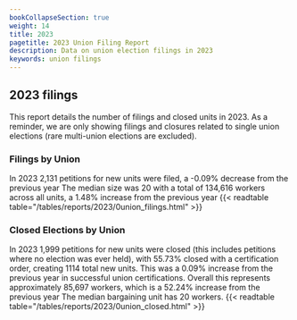 ```yaml
---
bookCollapseSection: true
weight: 14
title: 2023
pagetitle: 2023 Union Filing Report
description: Data on union election filings in 2023
keywords: union filings
---
```


## 2023 filings

This report details the number of filings and closed units in 2023. As a reminder, we are only showing filings and closures related to single union elections (rare multi-union elections are excluded).

### Filings by Union
In 2023 2,131 petitions for new units were filed, a -0.09% decrease from the previous year The median size was 20 with a total of 134,616 workers across all units, a 1.48% increase from the previous year
{{< readtable table="/tables/reports/2023/0union_filings.html" >}}

### Closed Elections by Union
In 2023 1,999 petitions for new units were closed (this includes petitions where no election was ever held), with 55.73% closed with a certification order, creating 1114 total new units. This was a 0.09% increase from the previous year in successful union certifications. Overall this represents approximately 85,697 workers, which is a 52.24% increase from the previous year The median bargaining unit has 20 workers.
{{< readtable table="/tables/reports/2023/0union_closed.html" >}}
